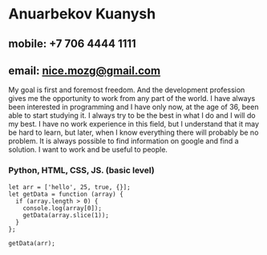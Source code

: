 # Anuarbekov Kuanysh
## mobile: +7 706 4444 1111
## email: nice.mozg@gmail.com
My goal is first and foremost freedom. And the development profession gives me the opportunity to work from any part of the world. I have always been interested in programming and I have only now, at the age of 36, been able to start studying it. I always try to be the best in what I do and I will do my best. I have no work experience in this field, but I understand that it may be hard to learn, but later, when I know everything there will probably be no problem. It is always possible to find information on google and find a solution. I want to work and be useful to people.
### Python, HTML, CSS, JS. (basic level)  
```
let arr = ['hello', 25, true, {}];
let getData = function (array) {
  if (array.length > 0) {
    console.log(array[0]);
    getData(array.slice(1));
  }
};

getData(arr);
```